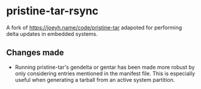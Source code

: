 # pristine-tar-rsync
A fork of https://joeyh.name/code/pristine-tar adapoted for performing delta updates in embedded systems.

## Changes made
* Running pristine-tar's gendelta or gentar has been made more robust by only considering entries mentioned in the manifest file. This is especially useful when generating a tarball from an active system partition.
